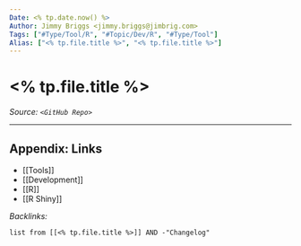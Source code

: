 ```yaml
---
Date: <% tp.date.now() %>
Author: Jimmy Briggs <jimmy.briggs@jimbrig.com>
Tags: ["#Type/Tool/R", "#Topic/Dev/R", "#Type/Tool"]
Alias: ["<% tp.file.title %>", "<% tp.file.title %>"]
---
```


# <% tp.file.title %>

*Source: `<GitHub Repo>`*

***

## Appendix: Links

- [[Tools]]
- [[Development]]
- [[R]]
- [[R Shiny]]


*Backlinks:*

```dataview
list from [[<% tp.file.title %>]] AND -"Changelog"
```